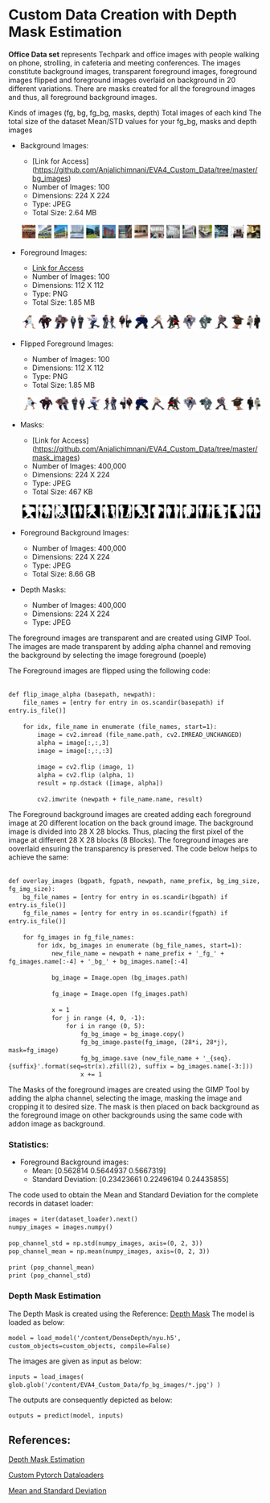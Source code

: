 # Custom Data Creation with Depth Mask Estimation

**Office Data set** represents Techpark and office images with people walking on phone, strolling, in cafeteria and meeting conferences. The images constitute background images, transparent foreground images, foreground images flipped and foreground images overlaid on background in 20 different variations. There are masks created for all the foreground images and thus, all foreground background images.

Kinds of images (fg, bg, fg_bg, masks, depth)
Total images of each kind
The total size of the dataset
Mean/STD values for your fg_bg, masks and depth images

* Background Images:
  * [Link for Access] (https://github.com/Anjalichimnani/EVA4_Custom_Data/tree/master/bg_images)
  * Number of Images: 100
  * Dimensions: 224 X 224
  * Type: JPEG
  * Total Size: 2.64 MB

  ![BG_Images](https://github.com/Anjalichimnani/EVA4_Custom_Data/blob/master/reference_images/bg_images.png)

* Foreground Images:
  * [Link for Access](https://github.com/Anjalichimnani/EVA4_Custom_Data/tree/master/fg_images)
  * Number of Images: 100
  * Dimensions: 112 X 112
  * Type: PNG
  * Total Size: 1.85 MB

  ![FG_Images](https://github.com/Anjalichimnani/EVA4_Custom_Data/blob/master/reference_images/fg_images.png)

* Flipped Foreground Images:
  * Number of Images: 100
  * Dimensions: 112 X 112
  * Type: PNG
  * Total Size: 1.85 MB

  ![Flipped_FG_Images](https://github.com/Anjalichimnani/EVA4_Custom_Data/blob/master/reference_images/fg_images_flip.png)

* Masks:
  * [Link for Access] (https://github.com/Anjalichimnani/EVA4_Custom_Data/tree/master/mask_images)
  * Number of Images: 400,000
  * Dimensions: 224 X 224
  * Type: JPEG
  * Total Size: 467 KB

  ![Mask_Images](https://github.com/Anjalichimnani/EVA4_Custom_Data/blob/master/reference_images/mask_images.png)

* Foreground Background Images:
  * Number of Images: 400,000
  * Dimensions: 224 X 224
  * Type: JPEG
  * Total Size: 8.66 GB



* Depth Masks:
  * Number of Images: 400,000
  * Dimensions: 224 X 224
  * Type: JPEG


The foreground images are transparent and are created using GIMP Tool.
The images are made transparent by adding alpha channel and removing the background by selecting the image foreground (poeple)

The Foreground images are flipped using the following code:
```

def flip_image_alpha (basepath, newpath):
    file_names = [entry for entry in os.scandir(basepath) if entry.is_file()]

    for idx, file_name in enumerate (file_names, start=1):
        image = cv2.imread (file_name.path, cv2.IMREAD_UNCHANGED)
        alpha = image[:,:,3]
        image = image[:,:,:3]

        image = cv2.flip (image, 1)
        alpha = cv2.flip (alpha, 1)
        result = np.dstack ([image, alpha])

        cv2.imwrite (newpath + file_name.name, result)

```

The Foreground background images are created adding each foreground image at 20 different location on the back ground image. The background image is divided into 28 X 28 blocks. Thus, placing the first pixel of the image at different 28 X 28 blocks (8 Blocks). The foreground images are ooverlaid ensuring the transparency is preserved. The code below helps to achieve the same:

```

def overlay_images (bgpath, fgpath, newpath, name_prefix, bg_img_size, fg_img_size):
    bg_file_names = [entry for entry in os.scandir(bgpath) if entry.is_file()]
    fg_file_names = [entry for entry in os.scandir(fgpath) if entry.is_file()]

    for fg_images in fg_file_names:
        for idx, bg_images in enumerate (bg_file_names, start=1):
            new_file_name = newpath + name_prefix + '_fg_' + fg_images.name[:-4] + '_bg_' + bg_images.name[:-4]

            bg_image = Image.open (bg_images.path)

            fg_image = Image.open (fg_images.path)

            x = 1
            for j in range (4, 0, -1):
                for i in range (0, 5):
                    fg_bg_image = bg_image.copy()
                    fg_bg_image.paste(fg_image, (28*i, 28*j), mask=fg_image)
                    fg_bg_image.save (new_file_name + '_{seq}.{suffix}'.format(seq=str(x).zfill(2), suffix = bg_images.name[-3:]))
                    x += 1

```

The Masks of the foreground images are created using the GIMP Tool by adding the alpha channel, selecting the image, masking the image and cropping it to desired size. The mask is then placed on back background as the foreground image on other backgrounds using the same code with addon image as background.

### Statistics:
* Foreground Background images:
  * Mean: [0.562814  0.5644937 0.5667319]
  * Standard Deviation: [0.23423661 0.22496194 0.24435855]

The code used to obtain the Mean and Standard Deviation for the complete records in dataset loader:
```
images = iter(dataset_loader).next()
numpy_images = images.numpy()

pop_channel_std = np.std(numpy_images, axis=(0, 2, 3))
pop_channel_mean = np.mean(numpy_images, axis=(0, 2, 3))

print (pop_channel_mean)
print (pop_channel_std)

```

### Depth Mask Estimation
The Depth Mask is created using the Reference: [Depth Mask](https://github.com/ialhashim/DenseDepth/blob/master/DenseDepth.ipynb)
The model is loaded as below:
```
model = load_model('/content/DenseDepth/nyu.h5', custom_objects=custom_objects, compile=False)
```

The images are given as input as below:
```
inputs = load_images( glob.glob('/content/EVA4_Custom_Data/fp_bg_images/*.jpg') )
```

The outputs are consequently depicted as below:
```
outputs = predict(model, inputs)
```

## References:
[Depth Mask Estimation](https://github.com/ialhashim/DenseDepth/blob/master/DenseDepth.ipynb)

[Custom Pytorch Dataloaders](https://pytorch.org/tutorials/recipes/recipes/custom_dataset_transforms_loader.html?highlight=custom%20dataset)

[Mean and Standard Deviation](https://discuss.pytorch.org/t/about-normalization-using-pre-trained-vgg16-networks/23560/6)
